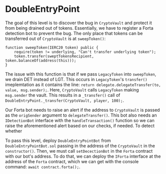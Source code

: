 # DoubleEntryPoint

The goal of this level is to discover the bug in `CryptoVault` and protect it from being drained out of tokens. Essentially, we have to register a Forta detection bot to prevent the bug. The only place that tokens can be transferred out of `CryptoVault` is at `sweepToken()`:
```
function sweepToken(IERC20 token) public {
    require(token != underlying, "Can't transfer underlying token");
    token.transfer(sweptTokensRecipient, token.balanceOf(address(this)));
}
``` 
The issue with this function is that if we pass `LegacyToken` into `sweepToken`, we drain DET instead of LGT. This occurs in `LegacyToken`'s `transfer()` imeplemtation as it contains the line: `return delegate.delegateTransfer(to, value, msg.sender);`. Here, `CryptoVault` calls `LegacyToken` making `msg.sender` the vault. This results in a `_transfer()` call of `DoubleEntryPoint._transfer(CryptoVault, player, 100);`.

Our Forta bot needs to raise an alert if the address to `CryptoVault` is passed as the `origSender` argument to `delegateTransfer()`. This bot also needs an `IDetectionBot` interface with the `handleTransaction()` function so we can raise the aforementioned alert based on our checks, if needed. To detect whether

To pass this level, deploy `DoubleEntryPointBot` from `DoubleEntryPointBot.sol` passing in the address of the `CryptoVault` in the `constructor()`. Then, we must call `setDecectionBot` in the `Forta` contract with our bot's address. To do that, we can deploy the `IForta` interface at the address of the `Forta` contract, which we can get with the console command: `await contract.forta();`.